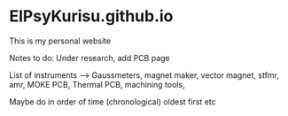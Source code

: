 # ElPsyKurisu.github.io
This is my personal website

Notes to do:
Under research, add PCB page

List of instruments --> Gaussmeters, magnet maker, vector magnet, stfmr, amr, MOKE PCB, Thermal PCB, machining tools, 

Maybe do in order of time (chronological) oldest first etc